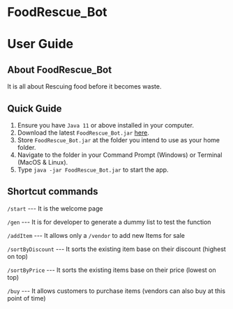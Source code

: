# FoodRescue_Bot

# User Guide
## About FoodRescue_Bot
It is all about Rescuing food before it becomes waste.

## Quick Guide
1. Ensure you have `Java 11` or above installed in your computer.
1. Download the latest `FoodRescue_Bot.jar` [here](https://github.com/benchan911/FoodRescue_Bot/releases/).
1. Store `FoodRescue_Bot.jar` at the folder you intend to use as your home folder.
1. Navigate to the folder in your Command Prompt (Windows) or Terminal (MacOS & Linux).
1. Type `java -jar FoodRescue_Bot.jar` to start the app.


## Shortcut commands 

`/start` --- It is the welcome page

`/gen` --- It is for developer to generate a dummy list to test the function

`/addItem` --- It allows only a `/vendor` to add new Items for sale 

`/sortByDiscount` --- It sorts the existing item base on their discount (highest on top)

`/sortByPrice`    --- It sorts the existing items base on their price (lowest on top)

`/buy` --- It allows customers to purchase items (vendors can also buy at this point of time) 




